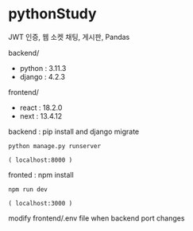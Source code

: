 # pythonStudy

JWT 인증, 웹 소켓 채팅, 게시판, Pandas 

backend/
 - python : 3.11.3
 - django : 4.2.3

frontend/
 - react : 18.2.0
 - next : 13.4.12

backend :
    pip install and django migrate
    
    python manage.py runserver
    
    ( localhost:8000 )
  
fronted :
    npm install
    
    npm run dev
    
    ( localhost:3000 )
  
modify frontend/.env file when backend port changes
